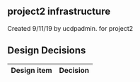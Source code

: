 ## project2 infrastructure

Created 9/11/19 by ucdpadmin. for project2


## Design Decisions
| Design item                | Decision|
| :----------------------------------- | :--------------------------------------------------------------------------------|
